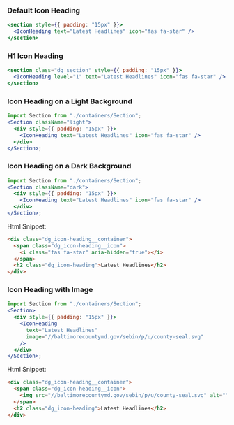 ### Default Icon Heading

```jsx
<section style={{ padding: "15px" }}>
  <IconHeading text="Latest Headlines" icon="fas fa-star" />
</section>
```

### H1 Icon Heading

```jsx
<section class="dg_section" style={{ padding: "15px" }}>
  <IconHeading level="1" text="Latest Headlines" icon="fas fa-star" />
</section>
```

### Icon Heading on a Light Background

```jsx
import Section from "./containers/Section";
<Section className="light">
  <div style={{ padding: "15px" }}>
    <IconHeading text="Latest Headlines" icon="fas fa-star" />
  </div>
</Section>;
```

### Icon Heading on a Dark Background

```jsx
import Section from "./containers/Section";
<Section className="dark">
  <div style={{ padding: "15px" }}>
    <IconHeading text="Latest Headlines" icon="fas fa-star" />
  </div>
</Section>;
```

Html Snippet:

```html
<div class="dg_icon-heading__container">
  <span class="dg_icon-heading__icon">
    <i class="fas fa-star" aria-hidden="true"></i>
  </span>
  <h2 class="dg_icon-heading">Latest Headlines</h2>
</div>
```

### Icon Heading with Image

```jsx
import Section from "./containers/Section";
<Section>
  <div style={{ padding: "15px" }}>
    <IconHeading
      text="Latest Headlines"
      image="//baltimorecountymd.gov/sebin/p/u/county-seal.svg"
    />
  </div>
</Section>;
```

Html Snippet:

```html
<div class="dg_icon-heading__container">
  <span class="dg_icon-heading__icon">
    <img src="//baltimorecountymd.gov/sebin/p/u/county-seal.svg" alt="" />
  </span>
  <h2 class="dg_icon-heading">Latest Headlines</h2>
</div>
```
